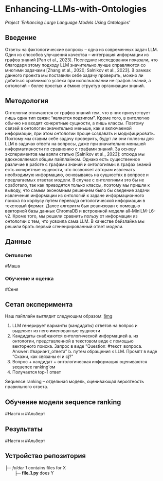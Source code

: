 # Enhancing-LLMs-with-Ontologies
_Project 'Enhancing Large Language Models Using Ontologies'_

## Введение
Ответы на фактологические вопросы – одна из современных задач LLM. Один из способов улучшения качества – интеграция информации из графов знаний  [Pan et al., 2023]. Последние исследования показали, что благодаря этому подходу LLM значительно лучше справляются со многими задачами [Zhang et al., 2020; Salnikov et al., 2023]. В рамках данного проекта мы поставили себе задачу проверить, можно ли добиться сравнимого успеха при использовании не графов знаний, а онтологий – более простых и ёмких структур организации знаний.
## Методология
Онтологии отличаются от графов знаний тем, что в них присутствует лишь один тип связи: “является подтипом”. Кроме того, в онтологию обычно не входят конкретные сущности, а лишь классы. Поэтому связей в онтологии значительно меньше, как и включаемой информации, при этом онтологии проще создавать и модифицировать. Поэтому мы ставим себе задачу проверить, будут ли они полезны для LLM в задачах ответа на вопросы, даже при значительно меньшей информативности по сравнению с графами знаний.
За основу экспериментов мы взяли статью [Salnikov et al., 2023]: отсюда мы вдохновляемся общим пайплайном. Однако есть существенное различие в работе с графами знаний и онтологиями: в графах знаний есть конкретные сущности, что позволяет авторам извлекать необходимую информацию, основываясь на сущностях в вопросе и предлагаемых ответах модели. В случае с онтологиями это бы не сработало, так как приводятся только классы, поэтому мы пришли к выводу, что самым экономным решением было бы сведение задачи извлечения информации из онтологий к задаче информационного поиска по корпусу путем перевода онтологической информации в текстовый формат. Далее алгоритм был реализован с помощью векторной базы данных ChromaDB и встроенной модели all-MiniLM-L6-v2. Кроме того, мы решили сравнить пользу от информации из онтологии с тем, что усвоила сама LLM.
В качестве бейзлайна мы решили брать первый сгененрированный ответ модели.
## Данные
### Онтология
#Маша
### Обучение и оценка
#Сеня
## Сетап эксперимента
Наш пайплайн выглядит следующим образом:
[!img](Pipeline.png)
1. LLM генерирует варианты (кандидаты) ответов на вопрос и выделяет из него именованные сущности
2. Кандидаты снабжаются онтологической информацией
  a. из онтологии, представленной в текстовом виде с помощью векторного поиска. 
    Запрос в виде “Question: #текст_вопроса. Answer: #вариант_ответа”
  b. путем обращения к LLM. 
    Промпт в виде “Скажи, как связаны ei и cj?”
3. Вопрос + кандидат + онтологическая информация оцениваются sequence ranking’ом
4. Получается top-1 ответ

Sequence ranking – отдельная модель, оценивающая вероятность правильного ответа.
## Обучение модели sequence ranking
#Настя и #Альберт
## Результаты
#Настя и #Альберт
## Устройство репозитория
├─ _folder 1_ contains files for X<br>
&nbsp;&nbsp;&nbsp;&nbsp;&nbsp;&nbsp;&nbsp;&nbsp;├─ **file_1.py** does Y<br>
